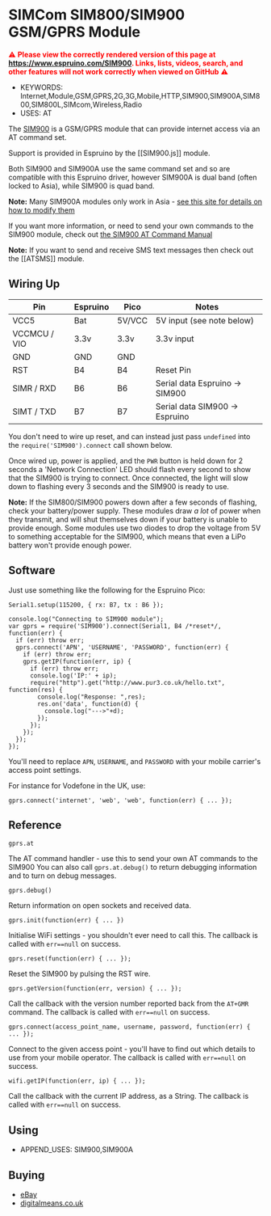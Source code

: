<!--- Copyright (c) 2015 Gordon Williams Tobias Schwalm. See the file LICENSE for copying permission. -->
SIMCom SIM800/SIM900 GSM/GPRS Module
==========================

<span style="color:red">:warning: **Please view the correctly rendered version of this page at https://www.espruino.com/SIM900. Links, lists, videos, search, and other features will not work correctly when viewed on GitHub** :warning:</span>

* KEYWORDS: Internet,Module,GSM,GPRS,2G,3G,Mobile,HTTP,SIM900,SIM900A,SIM800,SIM800L,SIMcom,Wireless,Radio
* USES: AT

The [SIM900](http://wm.sim.com/producten.aspx?id=1019) is a GSM/GPRS module that can provide internet access via an AT command set.

Support is provided in Espruino by the [[SIM900.js]] module.

Both SIM900 and SIM900A use the same command set and so are compatible with this Espruino driver, however SIM900A is dual band (often locked to Asia), while SIM900 is quad band.

**Note:** Many SIM900A modules only work in Asia - [see this site for details on how to modify them](http://amichalec.net/2014/08/sim900a-fixed-for-europe/)

If you want more information, or need to send your own commands to the SIM900 module, check out [the SIM900 AT Command Manual](/datasheets/SIM900_AT.pdf)

**Note:** If you want to send and receive SMS text messages then check out the [[ATSMS]] module.

Wiring Up
--------

| Pin    | Espruino | Pico | Notes |
|--------|----------|-------|------|
| VCC5   | Bat      | 5V/VCC | 5V input (see note below) |
| VCCMCU / VIO | 3.3v     | 3.3v | 3.3v input |
| GND    | GND      | GND |           |
| RST    | B4       | B4  | Reset Pin |
| SIMR / RXD   | B6       | B6  | Serial data Espruino -> SIM900  |
| SIMT / TXD  | B7       | B7  | Serial data SIM900 -> Espruino |

You don't need to wire up reset, and can instead just pass `undefined` into the `require('SIM900').connect` call shown below.

Once wired up, power is applied, and the `PWR` button is held down for 2 seconds a 'Network Connection' LED should flash every second to show that the SIM900 is trying to connect. Once connected, the light will slow down to flashing every 3 seconds and the SIM900 is ready to use.

**Note:** If the SIM800/SIM900 powers down after a few seconds of flashing, check your battery/power supply. These modules draw *a lot* of power when they transmit, and will shut themselves down if your battery is unable to provide enough. Some modules use two diodes to drop the voltage from 5V to something acceptable for the SIM900, which means that even a LiPo battery won't provide enough power.


Software
-------

Just use something like the following for the Espruino Pico:

```
Serial1.setup(115200, { rx: B7, tx : B6 });

console.log("Connecting to SIM900 module");
var gprs = require('SIM900').connect(Serial1, B4 /*reset*/, function(err) {
  if (err) throw err;
  gprs.connect('APN', 'USERNAME', 'PASSWORD', function(err) {
    if (err) throw err;
    gprs.getIP(function(err, ip) {
      if (err) throw err;
      console.log('IP:' + ip);
      require("http").get("http://www.pur3.co.uk/hello.txt", function(res) {
        console.log("Response: ",res);
        res.on('data', function(d) {
          console.log("--->"+d);
        });
      });
    });
  });
});
```

You'll need to replace `APN`, `USERNAME`, and `PASSWORD` with your mobile carrier's access point settings.

For instance for Vodefone in the UK, use:

```
gprs.connect('internet', 'web', 'web', function(err) { ... });
```


Reference
--------

`gprs.at`

The AT command handler - use this to send your own AT commands to the SIM900
You can also call `gprs.at.debug()` to return debugging information and to turn
on debug messages.

`gprs.debug()`

Return information on open sockets and received data.

`gprs.init(function(err) { ... })`

Initialise WiFi settings - you shouldn't ever need to call this. The callback is called with `err==null` on success.

`gprs.reset(function(err) { ... });`

Reset the SIM900 by pulsing the RST wire.

`gprs.getVersion(function(err, version) { ... });`

Call the callback with the version number reported back from the `AT+GMR` command. The callback is called with `err==null` on success.

`gprs.connect(access_point_name, username, password, function(err) { ... });`

Connect to the given access point - you'll have to find out which details to use from your mobile operator. The callback is called with `err==null` on success.

`wifi.getIP(function(err, ip) { ... });`

Call the callback with the current IP address, as a String.  The callback is called with `err==null` on success.

Using 
-----

* APPEND_USES: SIM900,SIM900A

Buying
-----

* [eBay](http://www.ebay.com/sch/i.html?_nkw=SIM900)
* [digitalmeans.co.uk](https://digitalmeans.co.uk/shop/index.php?route=product/search&tag=SIM900)

